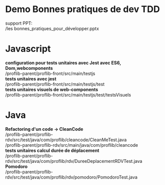 # Demo Bonnes pratiques de dev TDD
support PPT:<br>
/les bonnes_pratiques_pour_développer.pptx
<h1>Javascript</h1>
<b>configuration pour tests unitaires avec Jest avec ES6, Dom,webcomponents</b><br>
/proflib-parent/proflib-front/src/main/testjs<br>
<b>tests unitaires avec jest</b><br>
/proflib-parent/proflib-front/src/main/testjs/test<br>
<b>tests unitaires visuels de web-components</b><br>
/proflib-parent/proflib-front/src/main/testjs/test/testsVisuels
<h1>Java</h1>
<b>Refactoring d'un code -> CleanCode</b><br>
/proflib-parent/proflib-rdv/src/test/java/com/proflib/cleancode/CleanMeTest.java<br>
/proflib-parent/proflib-rdv/src/main/java/com/proflib/cleancode<br>
<b>tests unitaires calcul durée de déplacement</b><br>
/proflib-parent/proflib-rdv/src/test/java/com/proflib/rdv/DureeDeplacementRDVTest.java<br>
<b>Pomodoro</b><br>
/proflib-parent/proflib-rdv/src/test/java/com/proflib/rdv/pomodoro/PomodoroTest.java
